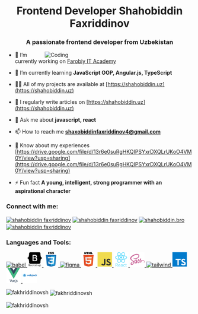 <h1 align="center">Frontend Developer Shahobiddin Faxriddinov</h1>
<h3 align="center">A passionate frontend developer from Uzbekistan</h3>
<img align="right" alt="Coding" width="400" src="https://i.pinimg.com/originals/81/17/8b/81178b47a8598f0c81c4799f2cdd4057.gif">

- 🏢 I’m currently working on [Farobiy IT Academy](https://www.instagram.com/farobiyuz/)

- 🌱 I’m currently learning **JavaScript OOP, Angular.js, TypeScript**

- 👨‍💻 All of my projects are available at [https://shahobiddin.uz](https://shahobiddin.uz)

- 📝 I regularly write articles on [https://shahobiddin.uz](https://shahobiddin.uz)

- 💬 Ask me about **javascript, react**

- 📫 How to reach me **shaxobiddinfaxriddinov4@gmail.com**

- 📄 Know about my experiences [https://drive.google.com/file/d/13r6e0suRgHKQIPSYxrDXQLrUKoO4VM0Y/view?usp=sharing](https://drive.google.com/file/d/13r6e0suRgHKQIPSYxrDXQLrUKoO4VM0Y/view?usp=sharing)

- ⚡ Fun fact **A young, intelligent, strong programmer with an aspirational character**

<h3 align="left">Connect with me:</h3>
<p align="left">
<a href="https://linkedin.com/in/shahobiddin-faxriddinov-740954227/" target="blank"><img align="center" src="https://raw.githubusercontent.com/rahuldkjain/github-profile-readme-generator/master/src/images/icons/Social/linked-in-alt.svg" alt="shahobiddin faxriddinov" height="30" width="40" /></a>
<a href="https://fb.com/faxriddinov.shaxobiddin.9" target="blank"><img align="center" src="https://raw.githubusercontent.com/rahuldkjain/github-profile-readme-generator/master/src/images/icons/Social/facebook.svg" alt="shahobiddin faxriddinov" height="30" width="40" /></a>
<a href="https://instagram.com/shahobiddin.bro" target="blank"><img align="center" src="https://raw.githubusercontent.com/rahuldkjain/github-profile-readme-generator/master/src/images/icons/Social/instagram.svg" alt="shahobiddin.bro" height="30" width="40" /></a>
<a href="https://www.youtube.com/c/shahobiddin faxriddinov" target="blank"><img align="center" src="https://raw.githubusercontent.com/rahuldkjain/github-profile-readme-generator/master/src/images/icons/Social/youtube.svg" alt="shahobiddin faxriddinov" height="30" width="40" /></a>
</p>

<h3 align="left">Languages and Tools:</h3>
<p align="left"> <a href="https://babeljs.io/" target="_blank" rel="noreferrer"> <img src="https://www.vectorlogo.zone/logos/babeljs/babeljs-icon.svg" alt="babel" width="40" height="40"/> </a> <a href="https://getbootstrap.com" target="_blank" rel="noreferrer"> <img src="https://raw.githubusercontent.com/devicons/devicon/master/icons/bootstrap/bootstrap-plain-wordmark.svg" alt="bootstrap" width="40" height="40"/> </a> <a href="https://www.w3schools.com/css/" target="_blank" rel="noreferrer"> <img src="https://raw.githubusercontent.com/devicons/devicon/master/icons/css3/css3-original-wordmark.svg" alt="css3" width="40" height="40"/> </a> <a href="https://www.figma.com/" target="_blank" rel="noreferrer"> <img src="https://www.vectorlogo.zone/logos/figma/figma-icon.svg" alt="figma" width="40" height="40"/> </a> <a href="https://www.w3.org/html/" target="_blank" rel="noreferrer"> <img src="https://raw.githubusercontent.com/devicons/devicon/master/icons/html5/html5-original-wordmark.svg" alt="html5" width="40" height="40"/> </a> <a href="https://developer.mozilla.org/en-US/docs/Web/JavaScript" target="_blank" rel="noreferrer"> <img src="https://raw.githubusercontent.com/devicons/devicon/master/icons/javascript/javascript-original.svg" alt="javascript" width="40" height="40"/> </a> <a href="https://reactjs.org/" target="_blank" rel="noreferrer"> <img src="https://raw.githubusercontent.com/devicons/devicon/master/icons/react/react-original-wordmark.svg" alt="react" width="40" height="40"/> </a> <a href="https://sass-lang.com" target="_blank" rel="noreferrer"> <img src="https://raw.githubusercontent.com/devicons/devicon/master/icons/sass/sass-original.svg" alt="sass" width="40" height="40"/> </a> <a href="https://tailwindcss.com/" target="_blank" rel="noreferrer"> <img src="https://www.vectorlogo.zone/logos/tailwindcss/tailwindcss-icon.svg" alt="tailwind" width="40" height="40"/> </a> <a href="https://www.typescriptlang.org/" target="_blank" rel="noreferrer"> <img src="https://raw.githubusercontent.com/devicons/devicon/master/icons/typescript/typescript-original.svg" alt="typescript" width="40" height="40"/> </a> <a href="https://vuejs.org/" target="_blank" rel="noreferrer"> <img src="https://raw.githubusercontent.com/devicons/devicon/master/icons/vuejs/vuejs-original-wordmark.svg" alt="vuejs" width="40" height="40"/> </a> <a href="https://webpack.js.org" target="_blank" rel="noreferrer"> <img src="https://raw.githubusercontent.com/devicons/devicon/d00d0969292a6569d45b06d3f350f463a0107b0d/icons/webpack/webpack-original-wordmark.svg" alt="webpack" width="40" height="40"/> </a> </p>

<p><img align="left" src="https://github-readme-stats.vercel.app/api/top-langs?username=fakhriddinovsh&show_icons=true&locale=en&layout=compact" alt="fakhriddinovsh" /></p>

<p>&nbsp;<img align="center" src="https://github-readme-stats.vercel.app/api?username=fakhriddinovsh&show_icons=true&locale=en" alt="fakhriddinovsh" /></p>

<p><img align="center" src="https://github-readme-streak-stats.herokuapp.com/?user=fakhriddinovsh&" alt="fakhriddinovsh" /></p>
